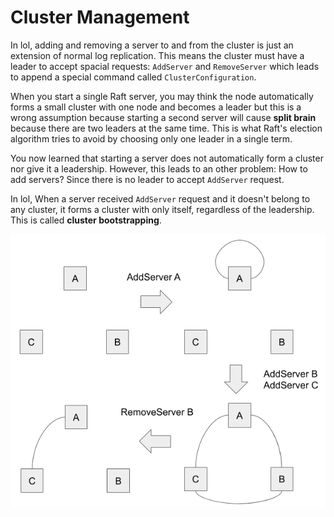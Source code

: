 # Cluster Management

In lol, adding and removing a server to and from the cluster is just an extension of normal log replication. This means the cluster must have a leader to accept spacial requests: `AddServer` and `RemoveServer` which leads to append a special command called `ClusterConfiguration`.

When you start a single Raft server, you may think the node automatically forms a small cluster with one node and becomes a leader but this is a wrong assumption because starting a second server will cause **split brain** because there are two leaders at the same time. This is what Raft's election algorithm tries to avoid by choosing only one leader in a single term.

You now learned that starting a server does not automatically form a cluster nor give it a leadership. However, this leads to an other problem: How to add servers? Since there is no leader to accept `AddServer` request.

In lol, When a server received `AddServer` request and it doesn't belong to any cluster, it forms a cluster with only itself, regardless of the leadership. This is called **cluster bootstrapping**.

![](images/cluster-management.png)
